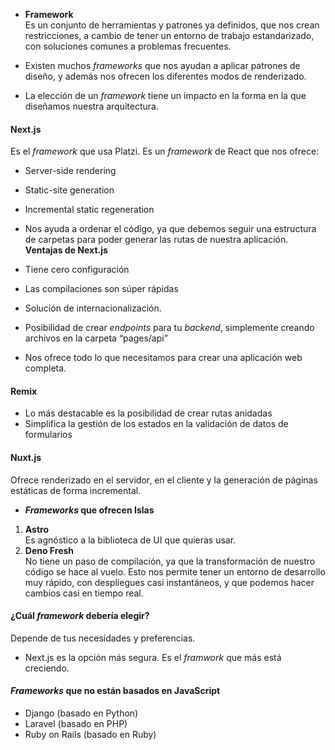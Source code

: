 -   **Framework**  
    Es un conjunto de herramientas y patrones ya definidos, que nos crean restricciones, a cambio de tener un entorno de trabajo estandarizado, con soluciones comunes a problemas frecuentes.

-   Existen muchos _frameworks_ que nos ayudan a aplicar patrones de diseño, y además nos ofrecen los diferentes modos de renderizado.
-   La elección de un _framework_ tiene un impacto en la forma en la que diseñamos nuestra arquitectura.

#### Next.js

Es el _framework_ que usa Platzi. Es un _framework_ de React que nos ofrece:  
- Server-side rendering  
- Static-site generation  
- Incremental static regeneration

-   Nos ayuda a ordenar el código, ya que debemos seguir una estructura de carpetas para poder generar las rutas de nuestra aplicación.  
    **Ventajas de Next.js**
-   Tiene cero configuración
-   Las compilaciones son súper rápidas
-   Solución de internacionalización.
-   Posibilidad de crear _endpoints_ para tu _backend_, simplemente creando archivos en la carpeta “pages/api”
-   Nos ofrece todo lo que necesitamos para crear una aplicación web completa.

#### Remix

-   Lo más destacable es la posibilidad de crear rutas anidadas
-   Simplifica la gestión de los estados en la validación de datos de formularios

#### Nuxt.js

Ofrece renderizado en el servidor, en el cliente y la generación de páginas estáticas de forma incremental.

-   **_Frameworks_ que ofrecen Islas**

1.  **Astro**  
    Es agnóstico a la biblioteca de UI que quieras usar.
2.  **Deno Fresh**  
    No tiene un paso de compilación, ya que la transformación de nuestro código se hace al vuelo. Esto nos permite tener un entorno de desarrollo muy rápido, con despliegues casi instantáneos, y que podemos hacer cambios casi en tiempo real.

#### ¿Cuál _framework_ debería elegir?

Depende de tus necesidades y preferencias.

-   Next.js es la opción más segura. Es el _framwork_ que más está creciendo.

#### _Frameworks_ que no están basados en JavaScript

-   Django (basado en Python)
-   Laravel (basado en PHP)
-   Ruby on Rails (basado en Ruby)